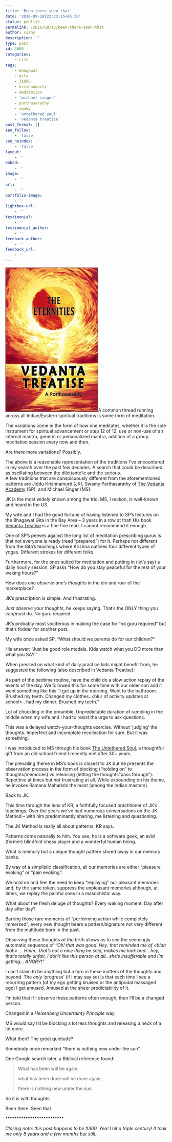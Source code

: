 ```yaml
---
title: 'Been there seen that'
date: '2016-09-18T22:23:15+05:30'
status: publish
permalink: /2016/09/18/been-there-seen-that
author: vishy
description: ''
type: post
id: 3005
categories: 
    - Life
tags:
    - bhagawat
    - gita
    - jiddu
    - krishnamurti
    - meditation
    - 'michael singer'
    - parthasarathy
    - swamy
    - 'untethered soul'
    - 'vedanta treatise'
post_format: []
seo_follow:
    - 'false'
seo_noindex:
    - 'false'
layout:
    - ''
embed:
    - ''
image:
    - ''
url:
    - ''
portfolio-image:
    - ''
lightbox-url:
    - ''
testimonial:
    - ''
testimonial_author:
    - ''
feedback_author:
    - ''
feedback_url:
    - ''
---
```

[![vedanta_treatise_bookcover](../../../../uploads/2015/04/vedanta_treatise_bookcover.jpg)](http://www.ulaar.com/2015/04/12/been-there-seen-that/vedanta_treatise_bookcover/)A common thread running across all Indian/Eastern spiritual traditions is some form of meditation.

The variations come in the form of how one meditates, whether it is the sole instrument for spiritual advancement or step 12 of 12, use or non-use of an internal mantra, generic or personalized mantra, addition of a group meditation session every now and then.

Are there more variations? Possibly.

The above is a reasonable representation of the traditions I’ve encountered in my search over the past few decades. A search that could be described as oscillating between the dilettante’ic and the serious.  
A few traditions that are conspicuously different from the aforementioned patterns are Jiddu Krishnamurti (JK), Swamy Parthasarathy of [The Vedanta Academy](http://www.vedantaworld.org/) (SP), and Michael Singer (MS).

JK is the most widely known among the trio. MS, I reckon, is well-known and heard in the US.

My wife and I had the good fortune of having listened to SP’s lectures on the Bhagawat Gita in the Bay Area – 3 years in a row at that! His book [Vedanta Treatise](https://www.amazon.in/Vedanta-Treatise-Eternities-Parthasarathy-ebook/dp/B00I8D4ZFM?ie=UTF8&keywords=vedanta%20treatise&qid=1474216359&ref_=sr_1_1&s=books&sr=1-1) is a fine fine read. I cannot recommend it enough.

One of SP’s peeves against the long list of meditation prescribing gurus is that not everyone is ready (read “prepared”) for it. Perhaps not different from the Gita’s teachings where Krishna outlines four different types of yogas. Different strokes for different folks.

Furthermore, for the ones suited for meditation and putting in (let’s say) a daily hourly session, SP asks “How do you stay peaceful for the rest of your waking hours?”

How does one *observe one’s thoughts* in the din and roar of the marketplace?

JK’s prescription is simple. And frustrating.

*Just observe your thoughts*, he keeps saying. That’s the ONLY thing you can/must do. No guru required.

JK’s probably most vociferous in making the case for “no guru required” but that’s fodder for another post.

My wife once asked SP, “What should we parents do for our children?”

His answer: “Just be good role models. Kids watch what you DO more than what you SAY.”

When pressed on what kind of daily practice kids might benefit from, he suggested the following (also described in Vedanta Treatise):

As part of the bedtime routine, have the child do a slow action replay of the events of the day. We followed this for some time with our older son and it went something like this “I got up in the morning. Went to the bathroom. Brushed my teeth. Changed my clothes..&lt;blur of activity updates at school&gt;.. had my dinner. Brushed my teeth.”

Lot of chuckling in the preamble. Unpredictable duration of rambling in the middle when my wife and I had to resist the urge to ask questions.

This was a delayed watch-your-thoughts exercise. Without ‘judging’ the thoughts. Imperfect and incomplete recollection for sure. But it was something.

I was introduced to MS through his book [The Untethered Soul](http://untetheredsoul.com/untethered-soul), a thoughtful gift from an old school friend I recently met after 30+ years.

The prevailing theme in MS’s book is closest to JK but he presents the observation process in the form of blocking (“holding on” to thoughts/memories) vs releasing (letting the thoughts”pass through”). Repetitive at times but not frustrating at all. While expounding on his theme, he invokes Ramana Maharishi the most (among the Indian masters).

Back to JK.

This time through the lens of KR, a faithfully focused practitioner of JK’s teachings. Over the years we’ve had numerous conversations on the JK Method – with him predominantly sharing, me listening and questioning.

The JK Method is really all about patterns, KR says.

Patterns come naturally to him. You see, he is a software geek, an avid (former) blindfold chess player and a wonderful human being.

What is memory but a unique thought pattern stored away in our memory banks.

By way of a simplistic classification, all our memories are either “pleasure evoking” or “pain evoking”.

We hold on and feel the need to keep “replaying” our pleasant memories and, by the same token, suppress the unpleasant memories although, at times, we replay the painful ones in a masochistic way.

What about the fresh deluge of thoughts? Every waking moment. Day after day after day?

Barring those rare moments of “performing action while completely immersed”, every new thought bears a pattern/signature not very different from the multitude born in the past.

Observing these thoughts *at the birth* allows us to see the seemingly automatic sequence of *“Oh! that was good. Hey, that reminded me of &lt;blah blah&gt;…. Hmm.. that’s not a nice thing he said, makes me look bad… hey, that’s totally unfair, I don’t like this person at all.. she’s insufferable and I’m getting… ANGRY!”*

I can’t claim to be anything but a tyro in these matters of the thoughts and beyond. The *only* ‘progress’ (if I may say so) is that each time I see a recurring pattern (of my ego getting bruised or the antipodal massaged ego) I get amused. Amused at the sheer predictability of it.

I’m told that if I observe these patterns often enough, then I’ll be a changed person.

Changed in a *Heisenberg Uncertainty Principle* way.

MS would say I’d be blocking a lot less thoughts and releasing a heck of a lot more.

What then? The great quietude?

Somebody once remarked “there is nothing new under the sun”.

One Google search later, a Biblical reference found:

> <span class="text Eccl-1-9" id="en-NIV-17325">What has been will be again,</span>
> 
> <span class="indent-1"><span class="text Eccl-1-9">what has been done will be done again;</span></span>
> 
> <span class="indent-1"><span class="text Eccl-1-9">there is nothing new under the sun.</span></span>

So it is with thoughts.

Been there. Seen that.

\*\*\*\*\*\*\*\*\*\*\*\*\*\*\*\*\*\*\*\*\*\*\*\*\*\*

*Closing note: this post happens to be #300. Yea! I hit a triple century! It took me only 8 years and a few months but still.*